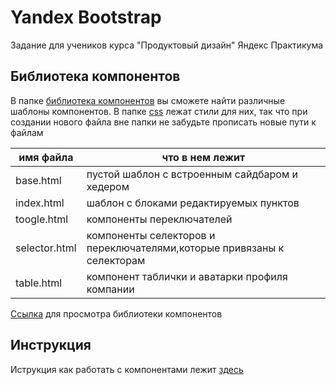 # Yandex Bootstrap
Задание для учеников курса "Продуктовый дизайн" Яндекс Практикума
## Библиотека компонентов

В папке [библиотека компонентов](/%D0%B1%D0%B8%D0%B1%D0%BB%D0%B8%D0%BE%D1%82%D0%B5%D0%BA%D0%B0%20%D0%BA%D0%BE%D0%BC%D0%BF%D0%BE%D0%BD%D0%B5%D0%BD%D1%82%D0%BE%D0%B2/) вы сможете найти различные шаблоны компонентов.
В папке [css](/%D0%B1%D0%B8%D0%B1%D0%BB%D0%B8%D0%BE%D1%82%D0%B5%D0%BA%D0%B0%20%D0%BA%D0%BE%D0%BC%D0%BF%D0%BE%D0%BD%D0%B5%D0%BD%D1%82%D0%BE%D0%B2/css/) лежат стили для них, так что при создании нового файла вне папки не забудьте прописать
новые пути к файлам 




|имя файла       |что в нем лежит  |
|----------------|---------|
|base.html       | пустой шаблон с встроенным сайдбаром и хедером |
|index.html      | шаблон с блоками редактируемых пунктов|
|toogle.html     | компоненты переключателей|
|selector.html   | компоненты селекторов и переключателями,которые привязаны к селекторам |
|table.html      | компонент таблички и аватарки профиля компании|

[Ссылка](https://mechnuna.github.io/YandexBootstrap/%D0%B1%D0%B8%D0%B1%D0%BB%D0%B8%D0%BE%D1%82%D0%B5%D0%BA%D0%B0%20%D0%BA%D0%BE%D0%BC%D0%BF%D0%BE%D0%BD%D0%B5%D0%BD%D1%82%D0%BE%D0%B2/index.html) для просмотра библиотеки компонентов 

## Инструкция
Иструкция как работать с компонентами лежит [здесь](https://mechnuna.github.io/YandexBootstrap/Readmii.html)